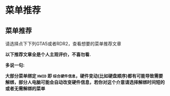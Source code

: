 # 菜单推荐

## 菜单推荐

请选择点下下列GTA5或者RDR2，查看想要的菜单推荐文章

**以下推荐文章全是个人主观评价，不喜勿看.**

**多说一句:**

**大部分菜单绑定 `HWID` 即 `综合硬件信息`，硬件变动(比如硬盘顺序)都有可能导致需要解绑，部分人电脑可能会自动改变硬件信息，若你对这个介意请选择解绑时间短的或者无需解绑的菜单**
